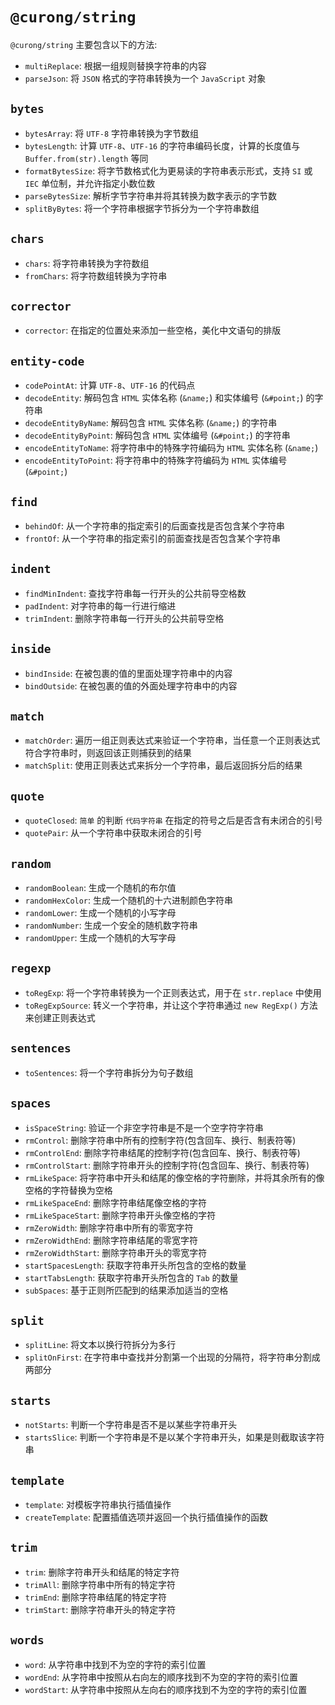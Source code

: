 # `@curong/string`


`@curong/string` 主要包含以下的方法:

- `multiReplace`: 根据一组规则替换字符串的内容
- `parseJson`: 将 `JSON` 格式的字符串转换为一个 `JavaScript` 对象

## `bytes`

- `bytesArray`: 将 `UTF-8` 字符串转换为字节数组
- `bytesLength`: 计算 `UTF-8`、`UTF-16` 的字符串编码长度，计算的长度值与 `Buffer.from(str).length` 等同
- `formatBytesSize`: 将字节数格式化为更易读的字符串表示形式，支持 `SI` 或 `IEC` 单位制，并允许指定小数位数
- `parseBytesSize`: 解析字节字符串并将其转换为数字表示的字节数
- `splitByBytes`: 将一个字符串根据字节拆分为一个字符串数组

## `chars`

- `chars`: 将字符串转换为字符数组
- `fromChars`: 将字符数组转换为字符串

## `corrector`

- `corrector`: 在指定的位置处来添加一些空格，美化中文语句的排版

## `entity-code`

- `codePointAt`: 计算 `UTF-8`、`UTF-16` 的代码点
- `decodeEntity`: 解码包含 `HTML` 实体名称 (`&name;`) 和实体编号 (`&#point;`) 的字符串
- `decodeEntityByName`: 解码包含 `HTML` 实体名称 (`&name;`) 的字符串
- `decodeEntityByPoint`: 解码包含 `HTML` 实体编号 (`&#point;`) 的字符串
- `encodeEntityToName`: 将字符串中的特殊字符编码为 `HTML` 实体名称 (`&name;`)
- `encodeEntityToPoint`: 将字符串中的特殊字符编码为 `HTML` 实体编号 (`&#point;`)

## `find`

- `behindOf`: 从一个字符串的指定索引的后面查找是否包含某个字符串
- `frontOf`: 从一个字符串的指定索引的前面查找是否包含某个字符串

## `indent`

- `findMinIndent`: 查找字符串每一行开头的公共前导空格数
- `padIndent`: 对字符串的每一行进行缩进
- `trimIndent`: 删除字符串每一行开头的公共前导空格

## `inside`

- `bindInside`: 在被包裹的值的里面处理字符串中的内容
- `bindOutside`: 在被包裹的值的外面处理字符串中的内容

## `match`

- `matchOrder`: 遍历一组正则表达式来验证一个字符串，当任意一个正则表达式符合字符串时，则返回该正则捕获到的结果
- `matchSplit`: 使用正则表达式来拆分一个字符串，最后返回拆分后的结果

## `quote`

- `quoteClosed`: `简单` 的判断 `代码字符串` 在指定的符号之后是否含有未闭合的引号
- `quotePair`: 从一个字符串中获取未闭合的引号

## `random`

- `randomBoolean`: 生成一个随机的布尔值
- `randomHexColor`: 生成一个随机的十六进制颜色字符串
- `randomLower`: 生成一个随机的小写字母
- `randomNumber`: 生成一个安全的随机数字符串
- `randomUpper`: 生成一个随机的大写字母

## `regexp`

- `toRegExp`: 将一个字符串转换为一个正则表达式，用于在 `str.replace` 中使用
- `toRegExpSource`: 转义一个字符串，并让这个字符串通过 `new RegExp()` 方法来创建正则表达式

## `sentences`

- `toSentences`: 将一个字符串拆分为句子数组

## `spaces`

- `isSpaceString`: 验证一个非空字符串是不是一个空字符字符串
- `rmControl`: 删除字符串中所有的控制字符(包含回车、换行、制表符等)
- `rmControlEnd`: 删除字符串结尾的控制字符(包含回车、换行、制表符等)
- `rmControlStart`: 删除字符串开头的控制字符(包含回车、换行、制表符等)
- `rmLikeSpace`: 将字符串中开头和结尾的像空格的字符删除，并将其余所有的像空格的字符替换为空格
- `rmLikeSpaceEnd`: 删除字符串结尾像空格的字符
- `rmLikeSpaceStart`: 删除字符串开头像空格的字符
- `rmZeroWidth`: 删除字符串中所有的零宽字符
- `rmZeroWidthEnd`: 删除字符串结尾的零宽字符
- `rmZeroWidthStart`: 删除字符串开头的零宽字符
- `startSpacesLength`: 获取字符串开头所包含的空格的数量
- `startTabsLength`: 获取字符串开头所包含的 `Tab` 的数量
- `subSpaces`: 基于正则所匹配到的结果添加适当的空格

## `split`

- `splitLine`: 将文本以换行符拆分为多行
- `splitOnFirst`: 在字符串中查找并分割第一个出现的分隔符，将字符串分割成两部分

## `starts`

- `notStarts`: 判断一个字符串是否不是以某些字符串开头
- `startsSlice`: 判断一个字符串是不是以某个字符串开头，如果是则截取该字符串

## `template`

- `template`: 对模板字符串执行插值操作
- `createTemplate`: 配置插值选项并返回一个执行插值操作的函数

## `trim`

- `trim`: 删除字符串开头和结尾的特定字符
- `trimAll`: 删除字符串中所有的特定字符
- `trimEnd`: 删除字符串结尾的特定字符
- `trimStart`: 删除字符串开头的特定字符

## `words`

- `word`: 从字符串中找到不为空的字符的索引位置
- `wordEnd`: 从字符串中按照从右向左的顺序找到不为空的字符的索引位置
- `wordStart`: 从字符串中按照从左向右的顺序找到不为空的字符的索引位置
